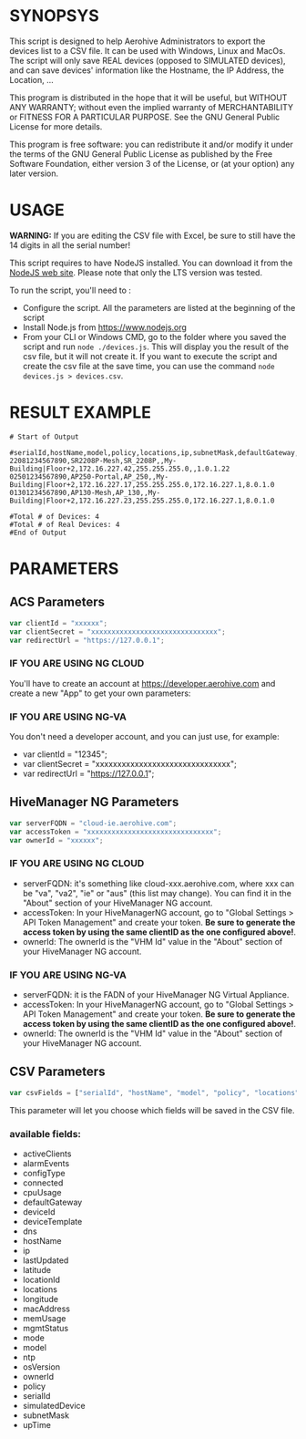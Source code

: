 # SYNOPSYS
This script is designed to help Aerohive Administrators to export the devices list to a CSV file. It can be used with Windows, Linux and MacOs.
The script will only save REAL devices (opposed to SIMULATED devices), and can save devices' information like the Hostname, the IP Address, the Location, ...

This program is distributed in the hope that it will be useful, but WITHOUT ANY WARRANTY; without even the implied warranty of MERCHANTABILITY or FITNESS FOR A PARTICULAR PURPOSE. See the GNU General Public License for more details.

This program is free software: you can redistribute it and/or modify it under the terms of the GNU General Public License as published by the Free Software Foundation, either version 3 of the License, or (at your option) any later version.

# USAGE
 **WARNING:** If you are editing the CSV file with Excel, be sure to still have the 14 digits in all the serial number!

This script requires to have NodeJS installed. You can download it from the [NodeJS web site](https://nodejs.org/). 
Please note that only the LTS version was tested.

To run the script, you'll need to :
* Configure the script. All the parameters are listed at the beginning of the script
* Install Node.js from https://www.nodejs.org
* From your CLI or Windows CMD, go to the folder where you saved the script and run `node ./devices.js`. This will display you the result of the csv file, but it will not create it. If you want to execute the script and create the csv file at the save time, you can use the command `node devices.js > devices.csv`.

# RESULT EXAMPLE
```
# Start of Output

#serialId,hostName,model,policy,locations,ip,subnetMask,defaultGateway,osVersion
22081234567890,SR2208P-Mesh,SR_2208P,,My-Building|Floor+2,172.16.227.42,255.255.255.0,,1.0.1.22
02501234567890,AP250-Portal,AP_250,,My-Building|Floor+2,172.16.227.17,255.255.255.0,172.16.227.1,8.0.1.0
01301234567890,AP130-Mesh,AP_130,,My-Building|Floor+2,172.16.227.23,255.255.255.0,172.16.227.1,8.0.1.0

#Total # of Devices: 4
#Total # of Real Devices: 4
#End of Output
```
# PARAMETERS
## ACS Parameters
```javascript
var clientId = "xxxxxx";
var clientSecret = "xxxxxxxxxxxxxxxxxxxxxxxxxxxxxxx";
var redirectUrl = "https://127.0.0.1";
```
### IF YOU ARE USING NG CLOUD
You'll have to create an account at https://developer.aerohive.com and create a new "App" to get your own parameters:
### IF YOU ARE USING NG-VA
You don't need a developer account, and you can just use, for example:
  * var clientId = "12345";
  * var clientSecret = "xxxxxxxxxxxxxxxxxxxxxxxxxxxxxxx";
  * var redirectUrl = "https://127.0.0.1";
  

## HiveManager NG Parameters
```javascript
var serverFQDN = "cloud-ie.aerohive.com";
var accessToken = "xxxxxxxxxxxxxxxxxxxxxxxxxxxxxxx";
var ownerId = "xxxxxx";

```
### IF YOU ARE USING NG CLOUD
* serverFQDN: it's something like cloud-xxx.aerohive.com, where xxx can be "va", "va2", "ie" or "aus" (this list may change). You can find it in the "About" section of your HiveManager NG account.
* accessToken: In your HiveManagerNG account, go to "Global Settings > API Token Management" and create your token. **Be sure to generate the access token by using the same clientID as the one configured above!**.
* ownerId: The ownerId is the "VHM Id" value in the "About" section of your HiveManager NG account.
### IF YOU ARE USING NG-VA
* serverFQDN: it is the FADN of your HiveManager NG Virtual Appliance.
* accessToken: In your HiveManagerNG account, go to "Global Settings > API Token Management" and create your token. **Be sure to generate the access token by using the same clientID as the one configured above!**.
* ownerId: The ownerId is the "VHM Id" value in the "About" section of your HiveManager NG account.

## CSV Parameters
```javascript
var csvFields = ["serialId", "hostName", "model", "policy", "locations", "ip", "subnetMask", "defaultGateway", "osVersion"];
```
This parameter will let you choose which fields will be saved in the CSV file.
### available fields: 
* activeClients
* alarmEvents
* configType
* connected
* cpuUsage
* defaultGateway
* deviceId
* deviceTemplate
* dns
* hostName
* ip
* lastUpdated
* latitude
* locationId
* locations
* longitude
* macAddress
* memUsage
* mgmtStatus
* mode
* model
* ntp
* osVersion
* ownerId
* policy
* serialId
* simulatedDevice
* subnetMask
* upTime
